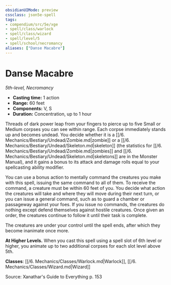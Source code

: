 ```yaml
---
obsidianUIMode: preview
cssclass: json5e-spell
tags:
- compendium/src/5e/xge
- spell/class/warlock
- spell/class/wizard
- spell/level/5
- spell/school/necromancy
aliases: ["Danse Macabre"]
---
```

# Danse Macabre
*5th-level, Necromancy*  

- **Casting time:** 1 action
- **Range:** 60 feet
- **Components:** V, S
- **Duration:** Concentration, up to 1 hour

Threads of dark power leap from your fingers to pierce up to five Small or Medium corpses you can see within range. Each corpse immediately stands up and becomes undead. You decide whether it is a [[/6. Mechanics/Bestiary/Undead/Zombie.md\|zombie]] or a [[/6. Mechanics/Bestiary/Undead/Skeleton.md\|skeleton]] (the statistics for [[/6. Mechanics/Bestiary/Undead/Zombie.md\|zombies]] and [[/6. Mechanics/Bestiary/Undead/Skeleton.md\|skeletons]] are in the Monster Manual), and it gains a bonus to its attack and damage rolls equal to your spellcasting ability modifier.

You can use a bonus action to mentally command the creatures you make with this spell, issuing the same command to all of them. To receive the command, a creature must be within 60 feet of you. You decide what action the creatures will take and where they will move during their next turn, or you can issue a general command, such as to guard a chamber or passageway against your foes. If you issue no commands, the creatures do nothing except defend themselves against hostile creatures. Once given an order, the creatures continue to follow it until their task is complete.

The creatures are under your control until the spell ends, after which they become inanimate once more.

**At Higher Levels.** When you cast this spell using a spell slot of 6th level or higher, you animate up to two additional corpses for each slot level above 5th.

**Classes**: [[/6. Mechanics/Classes/Warlock.md\|Warlock]], [[/6. Mechanics/Classes/Wizard.md\|Wizard]]

Source: Xanathar's Guide to Everything p. 153